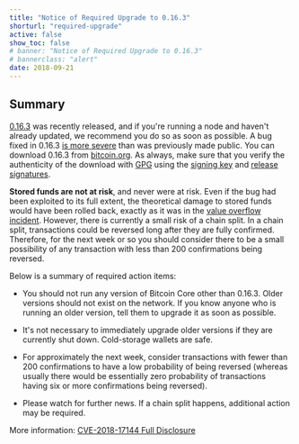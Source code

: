 ```yaml
---
title: "Notice of Required Upgrade to 0.16.3"
shorturl: "required-upgrade"
active: false
show_toc: false
# banner: "Notice of Required Upgrade to 0.16.3"
# bannerclass: "alert"
date: 2018-09-21
---
```


## Summary

[0.16.3](https://bitcoin.org/en/download) was recently released, and if you're
running a node and haven't already updated, we recommend you do so as soon as
possible. A bug fixed in 0.16.3 [is more severe](https://bitcoincore.org/en/2018/09/20/notice/)
than was previously made public. You can download 0.16.3 from
[bitcoin.org](https://bitcoin.org/en/download). As always, make sure that you
verify the authenticity of the download with [GPG](https://gnupg.org/) using the
[signing key](https://bitcoin.org/laanwj-releases.asc) and
[release signatures](https://bitcoin.org/bin/bitcoin-core-0.16.3/SHA256SUMS.asc).

**Stored funds are not at risk**, and never were at risk. Even if the bug had
been exploited to its full extent, the theoretical damage to stored funds would
have been rolled back, exactly as it was in the
[value overflow incident](https://en.bitcoin.it/wiki/Value_overflow_incident).
However, there is currently a small risk of a chain split. In a chain split, transactions
could be reversed long after they are fully confirmed. Therefore, for the next
week or so you should consider there to be a small possibility of any
transaction with less than 200 confirmations being reversed.

Below is a summary of required action items:

+ You should not run any version of Bitcoin Core other than 0.16.3. Older versions
should not exist on the network. If you know anyone who is running an older
version, tell them to upgrade it as soon as possible.

+ It's not necessary to immediately upgrade older versions if they are
currently shut down. Cold-storage wallets are safe.

+ For approximately the next week, consider transactions with fewer than 200
confirmations to have a low probability of being reversed (whereas usually
there would be essentially zero probability of transactions having six or more
confirmations being reversed).

+ Please watch for further news. If a chain split happens, additional action
may be required.

More information: [CVE-2018-17144 Full Disclosure](https://bitcoincore.org/en/2018/09/20/notice/)
